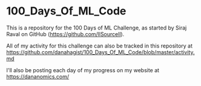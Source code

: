 # 100_Days_Of_ML_Code
This is a repository for the 100 Days of ML Challenge, as started by Siraj Raval on GitHub (https://github.com/llSourcell).

All of my activity for this challenge can also be tracked in this repository at https://github.com/danahagist/100_Days_Of_ML_Code/blob/master/activity.md

I'll also be posting each day of my progress on my website at https://dananomics.com/
